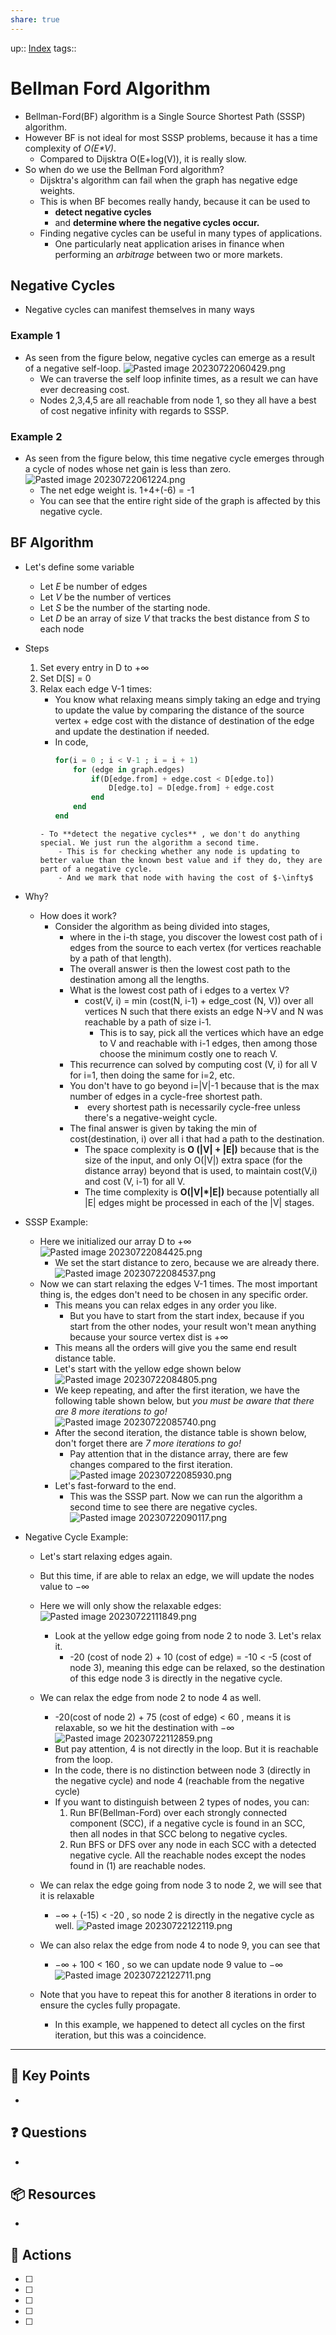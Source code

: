 ```yaml
---
share: true
---
```


up:: [Index](Index.md)
tags:: 

# Bellman Ford Algorithm

- Bellman-Ford(BF) algorithm is a Single Source Shortest Path (SSSP) algorithm.
- However BF is not ideal for most SSSP problems, because it has a time complexity of *O(E\*V)*.
	- Compared to Dijsktra O(E+log(V)), it is really slow.
- So when do we use the Bellman Ford algorithm?
	- Dijsktra's algorithm can fail when the graph has negative edge weights.
	- This is when BF becomes really handy, because it can be used to 
		- **detect negative cycles**
		- and **determine where the negative cycles occur.**
	- Finding negative cycles can be useful in many types of applications.
		- One particularly neat application arises in finance when performing an *arbitrage* between two or more markets.

## Negative Cycles
- Negative cycles can manifest themselves in many ways

### Example 1
-  As seen from the figure below, negative cycles can emerge as a result of a negative self-loop.
	![Pasted image 20230722060429.png](./40-referenceVAULTS/Resource%20Library/Images/Pasted%20image%2020230722060429.png)
	- We can traverse the self loop infinite times, as a result we can have ever decreasing cost.
	- Nodes 2,3,4,5 are all reachable from node 1, so they all have a best of cost negative infinity with regards to SSSP.

### Example 2
- As seen from the figure below, this time negative cycle emerges through a cycle of nodes whose net gain is less than zero.
	![Pasted image 20230722061224.png](./40-referenceVAULTS/Resource%20Library/Images/Pasted%20image%2020230722061224.png)
	- The net edge weight is. 1+4+(-6) = -1
	- You can see that the entire right side of the graph is affected by this negative cycle.

## BF Algorithm
- Let's define some variable
	- Let *E* be number of edges
	- Let *V* be the number of vertices
	- Let *S* be the number of the starting node.
	- Let *D* be an array of size *V* that tracks the best distance from *S* to each node

- Steps
	1. Set every entry in D to $+\infty$
	2. Set D\[S\] = 0
	3. Relax each edge V-1 times:
		- You know what relaxing means simply taking an edge and trying to update the value by comparing the distance of the source vertex + edge cost with the distance of destination of the edge and update the destination if needed.
		- In code,  
		  ```Julia
		  for(i = 0 ; i < V-1 ; i = i + 1)
			  for (edge in graph.edges)
				  if(D[edge.from] + edge.cost < D[edge.to])
					  D[edge.to] = D[edge.from] + edge.cost
				  end
			  end
		  end
	 	```
		- To **detect the negative cycles** , we don't do anything special. We just run the algorithm a second time.
			- This is for checking whether any node is updating to better value than the known best value and if they do, they are part of a negative cycle. 
			- And we mark that node with having the cost of $-\infty$
- Why?
	- How does it work?
		- Consider the algorithm as being divided into stages, 
			- where in the i-th stage, you discover the lowest cost path of i edges from the source to each vertex (for vertices reachable by a path of that length). 
			- The overall answer is then the lowest cost path to the destination among all the lengths. 
	       - What is the lowest cost path of i edges to a vertex V?
		       - cost(V, i) = min (cost(N, i-1) + edge_cost (N, V)) over all vertices N such that there exists an edge N->V and N was reachable by a path of size i-1.
			       - This is to say, pick all the vertices which have an edge to V and reachable with i-1 edges, then among those choose the minimum costly one to reach V.
			- This recurrence can solved by computing cost (V, i) for all V for i=1, then doing the same for i=2, etc.
			- You don't have to go beyond i=|V|-1 because that is the max number of edges in a cycle-free shortest path.
				-  every shortest path is necessarily cycle-free unless there's a negative-weight cycle.
			- The final answer is given by taking the min of cost(destination, i) over all i that had a path to the destination.
				- The space complexity is **O (|V| + |E|)** because that is the size of the input, and only O(|V|) extra space (for the distance array) beyond that is used, to maintain cost(V,i) and cost (V, i-1) for all V.
				- The time complexity is **O(|V|\*|E|)** because potentially all |E| edges might be processed in each of the |V| stages.
			
- SSSP Example:
	- Here we initialized our array D to $+\infty$
		![Pasted image 20230722084425.png](./40-referenceVAULTS/Resource%20Library/Images/Pasted%20image%2020230722084425.png)
       - We set the start distance to zero, because we are already there.
	       ![Pasted image 20230722084537.png](./40-referenceVAULTS/Resource%20Library/Images/Pasted%20image%2020230722084537.png)
	 - Now we can start relaxing the edges V-1 times. The most important thing is, the edges don't need to be chosen in any specific order.
		 - This means you can relax edges in any order you like.
			 - But you have to start from the start index, because if you start from the other nodes, your result won't mean anything because your source vertex dist is $+\infty$
		 - This means all the orders will give you the same end result distance table.
		 - Let's start with the yellow edge shown below
			![Pasted image 20230722084805.png](./40-referenceVAULTS/Resource%20Library/Images/Pasted%20image%2020230722084805.png)
		 - We keep repeating, and after the first iteration, we have the following table shown below, but *you must be aware that there are 8 more iterations to go!*
			 ![Pasted image 20230722085740.png](./40-referenceVAULTS/Resource%20Library/Images/Pasted%20image%2020230722085740.png)
		- After the second iteration, the distance table is shown below, don't forget there are *7 more iterations to go!*
			- Pay attention that in the distance array, there are few changes compared to the first iteration.
			![Pasted image 20230722085930.png](./40-referenceVAULTS/Resource%20Library/Images/Pasted%20image%2020230722085930.png)
		- Let's fast-forward to the end. 
			- This was the SSSP part.  Now we can run the algorithm a second time to see there are negative cycles.
			![Pasted image 20230722090117.png](./40-referenceVAULTS/Resource%20Library/Images/Pasted%20image%2020230722090117.png)

- Negative Cycle Example:
	 - Let's start relaxing edges again. 
	 - But this time, if are able to relax an edge, we will update the nodes value to $-\infty$
	 - Here we will only show the relaxable edges:
		  ![Pasted image 20230722111849.png](./40-referenceVAULTS/Resource%20Library/Images/Pasted%20image%2020230722111849.png)
		  - Look at the yellow edge going from node 2 to node 3. Let's relax it.
			  - -20 (cost of node 2) + 10 (cost of edge) = -10 < -5 (cost of node 3), meaning this edge can be relaxed, so the destination of this edge node 3 is directly in the negative cycle.

	 - We can relax the edge from node 2 to node 4 as well.
		 - -20(cost of node 2) + 75 (cost of edge) < 60 , means it is relaxable, so we hit the destination with $-\infty$
		 ![Pasted image 20230722112859.png](./40-referenceVAULTS/Resource%20Library/Images/Pasted%20image%2020230722112859.png)
		 - But pay attention, 4 is not directly in the loop. But it is reachable from the loop.
		 - In the code, there is no distinction between node 3 (directly in the negative cycle) and node 4 (reachable from the negative cycle)
		-  If you want to distinguish between 2 types of nodes, you can:
			1. Run BF(Bellman-Ford) over each strongly connected component (SCC), if a negative cycle is found in an SCC, then all nodes in that SCC belong to negative cycles.
			2. Run  BFS or DFS over any node in each SCC with a detected negative cycle. All the reachable nodes except the nodes found in (1) are reachable nodes.


	- We can relax the edge going from node 3 to node 2, we will see that it is relaxable
		- $-\infty$ + (-15) < -20 , so node 2 is directly in the negative cycle as well.
		![Pasted image 20230722122119.png](./40-referenceVAULTS/Resource%20Library/Images/Pasted%20image%2020230722122119.png)
	- We can also relax the edge from node 4 to node 9, you can see that 
		 - $-\infty$ + 100 < 160 , so we can update node 9 value to $-\infty$
		 ![Pasted image 20230722122711.png](./40-referenceVAULTS/Resource%20Library/Images/Pasted%20image%2020230722122711.png)

	 - Note that you have to repeat this for another 8 iterations in order to ensure the cycles fully propagate. 
		 - In this example, we happened to detect all cycles on the first iteration, but this was a coincidence.
---

## 🔑 Key Points
- 
## ❓ Questions
- 
## 📦 Resources
- 
## 🎯 Actions
- [ ] 
- [ ] 
- [ ] 
- [ ] 
- [ ] 